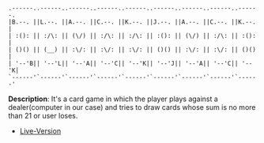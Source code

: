 ```
.------..------..------..------..------..------..------..------..------.
|B.--. ||L.--. ||A.--. ||C.--. ||K.--. ||J.--. ||A.--. ||C.--. ||K.--. |
| :(): || :/\: || (\/) || :/\: || :/\: || :(): || (\/) || :/\: || :(): |
| ()() || (__) || :\/: || :\/: || :\/: || ()() || :\/: || :\/: || ()() |
| '--'B|| '--'L|| '--'A|| '--'C|| '--'K|| '--'J|| '--'A|| '--'C|| '--'K|
`------'`------'`------'`------'`------'`------'`------'`------'`------'

```

**Description**: It's a card game in which the player plays against a dealer(computer in our case) and tries to draw cards whose sum is no more than 21 or user loses.

- [Live-Version](https://replit.com/@MihirMore1/blackjack-start?embed=1&output=1#main.py)